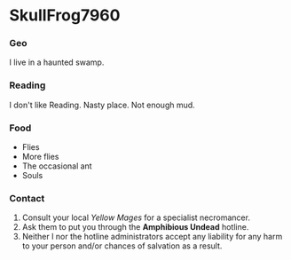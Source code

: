 # SkullFrog7960

### Geo

I live in a haunted swamp.

### Reading

I don't like Reading. Nasty place. Not enough mud.

### Food

- Flies
- More flies
- The occasional ant
- Souls

### Contact

1. Consult your local *Yellow Mages* for a specialist necromancer.
2. Ask them to put you through the **Amphibious Undead** hotline.
3. Neither I nor the hotline administrators accept any liability for any harm to your person and/or chances of salvation as a result.

